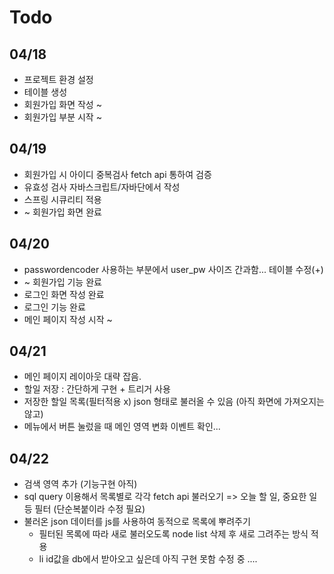 # Todo

## 04/18
- 프로젝트 환경 설정
- 테이블 생성
- 회원가입 화면 작성 ~
- 회원가입 부분 시작 ~

## 04/19
- 회원가입 시 아이디 중복검사 fetch api 통하여 검증
- 유효성 검사 자바스크립트/자바단에서 작성
- 스프링 시큐리티 적용
- ~ 회원가입 화면 완료

## 04/20
- passwordencoder 사용하는 부분에서 user_pw 사이즈 간과함... 테이블 수정(+)
- ~ 회원가입 기능 완료
- 로그인 화면 작성 완료
- 로그인 기능 완료
- 메인 페이지 작성 시작 ~

## 04/21
- 메인 페이지 레이아웃 대략 잡음.
- 할일 저장 : 간단하게 구현 + 트리거 사용
- 저장한 할일 목록(필터적용 x) json 형태로 불러올 수 있음 (아직 화면에 가져오지는 않고)
- 메뉴에서 버튼 눌렀을 때 메인 영역 변화 이벤트 확인...

## 04/22
- 검색 영역 추가 (기능구현 아직)
- sql query 이용해서 목록별로 각각 fetch api 불러오기 => 오늘 할 일, 중요한 일 등 필터 (단순복붙이라 수정 필요)
- 불러온 json 데이터를 js를 사용하여 동적으로 목록에 뿌려주기
  - 필터된 목록에 따라 새로 불러오도록 node list 삭제 후 새로 그려주는 방식 적용
  - li id값을 db에서 받아오고 싶은데 아직 구현 못함 수정 중 .... 
